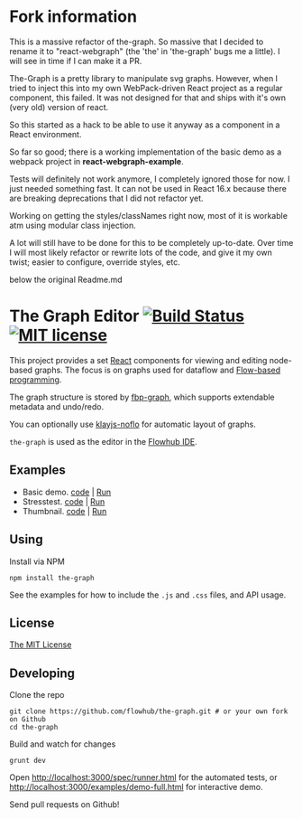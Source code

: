 # Fork information

This is a massive refactor of the-graph. So massive that I decided to rename it to "react-webgraph" (the 'the' in 'the-graph' bugs me a little). I will see in time if I can make it a PR.

The-Graph is a pretty library to manipulate svg graphs. However, when I tried to inject this into my own WebPack-driven React project as a regular component, this failed. It was not designed for that and ships with it's own (very old) version of react.

So this started as a hack to be able to use it anyway as a component in a React environment.

So far so good; there is a working implementation of the basic demo as a webpack project in **react-webgraph-example**.

Tests will definitely not work anymore, I completely ignored those for now. I just needed something fast.
It can not be used in React 16.x because there are breaking deprecations that I did not refactor yet. 

Working on getting the styles/classNames right now, most of it is workable atm using modular class injection.

A lot will still have to be done for this to be completely up-to-date. Over time I will most likely refactor or rewrite lots of the code, and give it my own twist; easier to configure, override styles, etc.

below the original Readme.md

The Graph Editor [![Build Status](https://secure.travis-ci.org/flowhub/the-graph.png?branch=master)](http://travis-ci.org/flowhub/the-graph) [![MIT license](http://img.shields.io/badge/License-MIT-brightgreen.svg)](#license)
================

This project provides a set [React](https://facebook.github.io/react) components for viewing and editing node-based graphs.
The focus is on graphs used for dataflow and [Flow-based programming](https://en.wikipedia.org/wiki/Flow-based_programming).

The graph structure is stored by [fbp-graph](https://github.com/flowbased/fbp-graph), which supports extendable metadata and undo/redo.

You can optionally use [klayjs-noflo](https://github.com/noflo/klayjs-noflo) for automatic layout of graphs.

`the-graph` is used as the editor in the [Flowhub IDE](https://flowhub.io).

## Examples

* Basic demo. [code](./examples/demo-simple.html) |
[Run](https://flowhub.github.io/the-graph/examples/demo-simple.html)
* Stresstest. [code](./examples/demo-full.html) |
[Run](https://flowhub.github.io/the-graph/examples/demo-full.html)
* Thumbnail. [code](./examples/demo-thumbnail.html) |
[Run](https://flowhub.github.io/the-graph/examples/demo-thumbnail.html)

## Using

Install via NPM

    npm install the-graph

See the examples for how to include the `.js` and `.css` files, and API usage.

## License

[The MIT License](./LICENSE-MIT.txt)

## Developing

Clone the repo

    git clone https://github.com/flowhub/the-graph.git # or your own fork on Github
    cd the-graph

Build and watch for changes

    grunt dev

Open [http://localhost:3000/spec/runner.html](http://localhost:3000/spec/runner.html) for the automated tests,
or [http://localhost:3000/examples/demo-full.html](http://localhost:3000/examples/demo-full.html) for interactive demo.

Send pull requests on Github!
